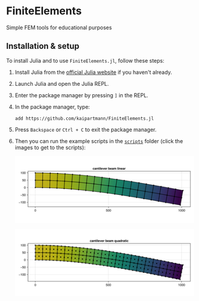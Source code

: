 # FiniteElements

Simple FEM tools for educational purposes

## Installation & setup

To install Julia and to use `FiniteElements.jl`, follow these steps:

1. Install Julia from the [official Julia website](https://julialang.org/) if you haven't already.

2. Launch Julia and open the Julia REPL.

3. Enter the package manager by pressing `]` in the REPL.

4. In the package manager, type:
   ```
   add https://github.com/kaipartmann/FiniteElements.jl
   ```

5. Press `Backspace` or `Ctrl + C` to exit the package manager.

6. Then you can run the example scripts in the [`scripts`](https://github.com/kaipartmann/FiniteElements.jl/tree/main/scripts) folder (click the images to get to the scripts):


    [![](img/cantilever_beam_linear.png)](https://github.com/kaipartmann/FiniteElements.jl/blob/main/scripts/cantilever_beam_linear.jl)

    [![](img/cantilever_beam_quadratic.png)](https://github.com/kaipartmann/FiniteElements.jl/blob/main/scripts/cantilever_beam_quadratic.jl)